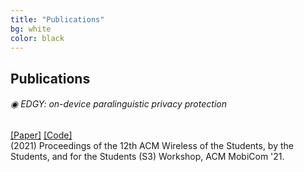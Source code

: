 ```yaml
---
title: "Publications"
bg: white
color: black
---
```

<link rel="stylesheet" href="https://maxcdn.bootstrapcdn.com/bootstrap/4.0.0-alpha.2/css/bootstrap.min.css" integrity="sha384-y3tfxAZXuh4HwSYylfB+J125MxIs6mR5FOHamPBG064zB+AFeWH94NdvaCBm8qnd" crossorigin="anonymous">

<div class="card">
  <div class="card-header"><h2> Publications </h2></div>
  <div class="card-body">
    <h6 class="card-title"> &#9673; EDGY: on-device paralinguistic privacy protection </h6>
    <a href="https://dl.acm.org/doi/abs/10.1145/3477087.3478382" class="card-link">[Paper]</a>
    <a href="https://github.com/RanyaJumah/EDGY" class="card-link">[Code]</a>  
    <br>
    (2021) Proceedings of the 12th ACM Wireless of the Students, by the Students, and for the Students (S3) Workshop, ACM MobiCom '21.
  </div>
  
  
</div>


